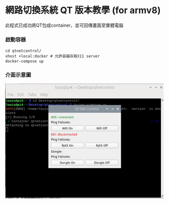 # 網路切換系統 QT 版本教學 (for armv8)
此程式已成功將QT包成container，並可回傳畫面至實體電腦

### 啟動容器
```bash=
cd qtnetcontrol/
xhost +local:docker # 允許容器存取X11 server
docker-compose up
```
### 介面示意圖
![](/image/ui.png)